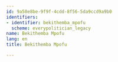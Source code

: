 ```yaml
---
id: 9a58e8be-9f9f-4cdd-8f56-5da9ccd9a9b0
identifiers:
- identifier: bekithemba_mpofu
  scheme: everypolitician_legacy
name: Bekithemba Mpofu
lang: en
title: Bekithemba Mpofu

---
```

